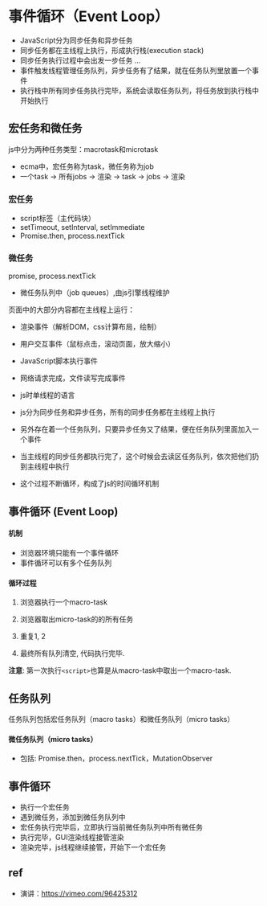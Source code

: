 # 事件循环（Event Loop）

- JavaScript分为同步任务和异步任务
- 同步任务都在主线程上执行，形成执行栈(execution stack)
- 同步任务执行过程中会出发一步任务
...
- 事件触发线程管理任务队列，异步任务有了结果，就在任务队列里放置一个事件
- 执行栈中所有同步任务执行完毕，系统会读取任务队列，将任务放到执行栈中开始执行

## 宏任务和微任务

js中分为两种任务类型：macrotask和microtask

- ecma中，宏任务称为task，微任务称为job
- 一个task -> 所有jobs -> 渲染 -> task -> jobs -> 渲染

### 宏任务

- script标签（主代码块）
- setTimeout, setInterval, setImmediate
- Promise.then, process.nextTick

### 微任务

promise, process.nextTick

- 微任务队列中（job queues）,由js引擎线程维护

页面中的大部分内容都在主线程上运行：

- 渲染事件（解析DOM，css计算布局，绘制）
- 用户交互事件（鼠标点击，滚动页面，放大缩小）
- JavaScript脚本执行事件
- 网络请求完成，文件读写完成事件

- js时单线程的语言
- js分为同步任务和异步任务，所有的同步任务都在主线程上执行
- 另外存在着一个任务队列，只要异步任务又了结果，便在任务队列里面加入一个事件
- 当主线程的同步任务都执行完了，这个时候会去读区任务队列，依次把他们扔到主线程中执行
- 这个过程不断循环，构成了js的时间循环机制

## 事件循环 (Event Loop)

#### 机制

- 浏览器环境只能有一个事件循环
- 事件循环可以有多个任务队列

#### 循环过程

1. 浏览器执行一个macro-task

2. 浏览器取出micro-task的的所有任务
3. 重复1, 2
4. 最终所有队列清空, 代码执行完毕.

**注意**: 第一次执行`<script>`也算是从macro-task中取出一个macro-task.

## 任务队列

任务队列包括宏任务队列（macro tasks）和微任务队列（micro tasks）

#### 微任务队列（micro tasks）

- 包括: Promise.then，process.nextTick，MutationObserver

## 事件循环

- 执行一个宏任务
- 遇到微任务，添加到微任务队列中
- 宏任务执行完毕后，立即执行当前微任务队列中所有微任务
- 执行完毕，GUI渲染线程接管渲染
- 渲染完毕，js线程继续接管，开始下一个宏任务

## ref

- 演讲：https://vimeo.com/96425312